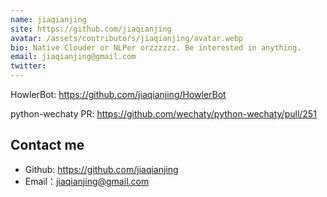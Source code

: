 ```yaml
---
name: jiaqianjing
site: https://github.com/jiaqianjing
avatar: /assets/contributors/jiaqianjing/avatar.webp
bio: Native Clouder or NLPer orzzzzzz. Be interested in anything.
email: jiaqianjing@gmail.com
twitter: 
---
```

HowlerBot: <https://github.com/jiaqianjing/HowlerBot>

python-wechaty PR: <https://github.com/wechaty/python-wechaty/pull/251>

## Contact me

- Github: <https://github.com/jiaqianjing>
- Email：<jiaqianjing@gmail.com>
